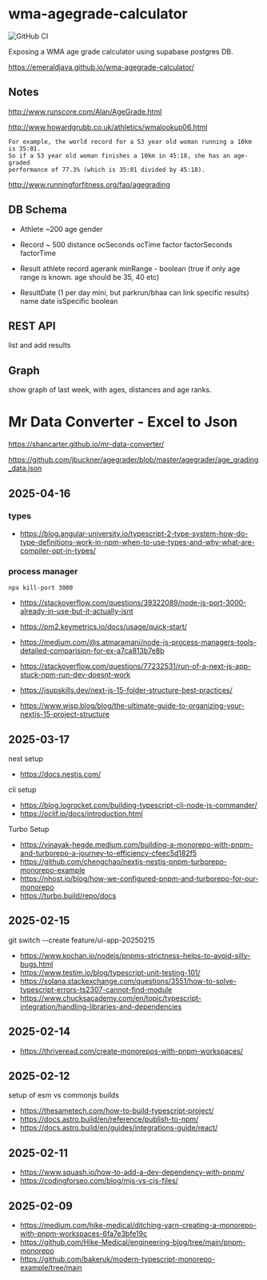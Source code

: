 # wma-agegrade-calculator

![GitHub CI](https://github.com/emeraldjava/wma-agegrade-calculator/actions/workflows/build.yml/badge.svg)

Exposing a WMA age grade calculator using supabase postgres DB.

https://emeraldjava.github.io/wma-agegrade-calculator/

## Notes

http://www.runscore.com/Alan/AgeGrade.html

http://www.howardgrubb.co.uk/athletics/wmalookup06.html

```
For example, the world record for a 53 year old woman running a 10km is 35:01.
So if a 53 year old woman finishes a 10km in 45:18, she has an age-graded
performance of 77.3% (which is 35:01 divided by 45:18).
```

http://www.runningforfitness.org/faq/agegrading

## DB Schema

- Athlete ~200
age
gender

- Record ~ 500
distance
ocSeconds
ocTime
factor
factorSeconds
factorTime

- Result
athlete
record
agerank
minRange - boolean (true if only age range is known. age should be 35, 40 etc)

- ResultDate (1 per day mini, but parkrun/bhaa can link specific results)
name
date
isSpecific boolean

## REST API
list and add results

## Graph
show graph of last week, with ages, distances and age ranks.


# Mr Data Converter - Excel to Json

https://shancarter.github.io/mr-data-converter/

https://github.com/jbuckner/agegrader/blob/master/agegrader/age_grading_data.json

## 2025-04-16

### types

- https://blog.angular-university.io/typescript-2-type-system-how-do-type-definitions-work-in-npm-when-to-use-types-and-why-what-are-compiler-opt-in-types/

### process manager

    npx kill-port 3000

- https://stackoverflow.com/questions/39322089/node-js-port-3000-already-in-use-but-it-actually-isnt
- https://pm2.keymetrics.io/docs/usage/quick-start/
- https://medium.com/@s.atmaramani/node-js-process-managers-tools-detailed-comparision-for-ex-a7ca813b7e8b

- https://stackoverflow.com/questions/77232531/run-of-a-next-js-app-stuck-npm-run-dev-doesnt-work
- https://jsupskills.dev/next-js-15-folder-structure-best-practices/
- https://www.wisp.blog/blog/the-ultimate-guide-to-organizing-your-nextjs-15-project-structure

## 2025-03-17

nest setup

- https://docs.nestjs.com/

cli setup

- https://blog.logrocket.com/building-typescript-cli-node-js-commander/
- https://oclif.io/docs/introduction.html

Turbo Setup

- https://vinayak-hegde.medium.com/building-a-monorepo-with-pnpm-and-turborepo-a-journey-to-efficiency-cfeec5d182f5
- https://github.com/chengchao/nextjs-nestjs-pnpm-turborepo-monorepo-example
- https://nhost.io/blog/how-we-configured-pnpm-and-turborepo-for-our-monorepo
- https://turbo.build/repo/docs


## 2025-02-15

git switch --create feature/ui-app-20250215

- https://www.kochan.io/nodejs/pnpms-strictness-helps-to-avoid-silly-bugs.html
- https://www.testim.io/blog/typescript-unit-testing-101/
- https://solana.stackexchange.com/questions/3551/how-to-solve-typescript-errors-ts2307-cannot-find-module
- https://www.chucksacademy.com/en/topic/typescript-integration/handling-libraries-and-dependencies

## 2025-02-14

- https://thriveread.com/create-monorepos-with-pnpm-workspaces/

## 2025-02-12

setup of esm vs commonjs builds

- https://thesametech.com/how-to-build-typescript-project/
- https://docs.astro.build/en/reference/publish-to-npm/
- https://docs.astro.build/en/guides/integrations-guide/react/

## 2025-02-11

- https://www.squash.io/how-to-add-a-dev-dependency-with-pnpm/
- https://codingforseo.com/blog/mjs-vs-cjs-files/

## 2025-02-09

- https://medium.com/hike-medical/ditching-yarn-creating-a-monorepo-with-pnpm-workspaces-6fa7e3bfe19c
- https://github.com/Hike-Medical/engineering-blog/tree/main/pnpm-monorepo
- https://github.com/bakeruk/modern-typescript-monorepo-example/tree/main